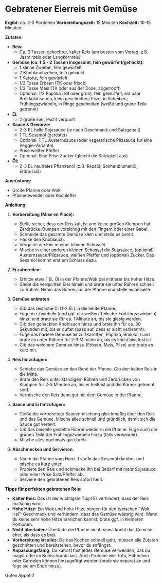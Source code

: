 # Gebratener Eierreis mit Gemüse

**Ergibt:** ca. 2-3 Portionen
**Vorbereitungszeit:** 15 Minuten
**Kochzeit:** 10-15 Minuten

**Zutaten:**

*   **Reis:**
    *   Ca. 3 Tassen gekochter, kalter Reis (am besten vom Vortag, z.B. Jasminreis oder Langkornreis)
*   **Gemüse (ca. 1.5 - 2 Tassen insgesamt, fein gewürfelt/gehackt):**
    *   1 kleine Zwiebel, fein gewürfelt
    *   2 Knoblauchzehen, fein gehackt
    *   1 Karotte, fein gewürfelt
    *   1/2 Tasse Erbsen (TK oder frisch)
    *   1/2 Tasse Mais (TK oder aus der Dose, abgetropft)
    *   Optional: 1/2 Paprika (rot oder grün), fein gewürfelt; ein paar Brokkoliröschen, klein geschnitten; Pilze, in Scheiben; Frühlingszwiebeln, in Ringe geschnitten (weiße und grüne Teile getrennt)
*   **Ei:**
    *   2 große Eier, leicht verquirlt
*   **Sauce & Gewürze:**
    *   2-3 EL helle Sojasauce (je nach Geschmack und Salzgehalt)
    *   1 TL Sesamöl (geröstet)
    *   Optional: 1 TL Austernsauce (oder vegetarische Pilzsauce für eine Veggie-Variante)
    *   Prise weißer Pfeffer
    *   Optional: Eine Prise Zucker (gleicht die Salzigkeit aus)
*   **Öl:**
    *   2-3 EL neutrales Pflanzenöl (z.B. Rapsöl, Sonnenblumenöl, Erdnussöl)

**Ausrüstung:**

*   Große Pfanne oder Wok
*   Pfannenwender oder Kochlöffel

**Anleitung:**

1.  **Vorbereitung (Mise en Place):**
    *   Stelle sicher, dass der Reis kalt ist und keine großen Klumpen hat. Zerdrücke Klumpen vorsichtig mit den Fingern oder einer Gabel.
    *   Schneide das gesamte Gemüse klein und stelle es bereit.
    *   Hacke den Knoblauch.
    *   Verquirle die Eier in einer kleinen Schüssel.
    *   Mische in einer anderen kleinen Schüssel die Sojasauce, (optional) Austernsauce/Pilzsauce, weißen Pfeffer und (optional) Zucker. Das Sesamöl kommt erst am Schluss dazu.

2.  **Ei zubereiten:**
    *   Erhitze etwa 1 EL Öl in der Pfanne/Wok bei mittlerer bis hoher Hitze.
    *   Gieße die verquirlten Eier hinein und brate sie unter Rühren schnell zu Rührei. Nimm das Rührei aus der Pfanne und stelle es beiseite.

3.  **Gemüse anbraten:**
    *   Gib das restliche Öl (1-2 EL) in die heiße Pfanne.
    *   Füge die Zwiebeln (und ggf. die weißen Teile der Frühlingszwiebeln) hinzu und brate sie für ca. 1 Minute an, bis sie glasig werden.
    *   Gib den gehackten Knoblauch hinzu und brate ihn für ca. 30 Sekunden mit, bis er duftet (pass auf, dass er nicht verbrennt).
    *   Füge das härtere Gemüse hinzu (Karotten, Paprika, Brokkoli) und brate es unter Rühren für 2-3 Minuten an, bis es leicht bissfest ist.
    *   Gib das weichere Gemüse hinzu (Erbsen, Mais, Pilze) und brate es kurz mit.

4.  **Reis hinzufügen:**
    *   Schiebe das Gemüse an den Rand der Pfanne. Gib den kalten Reis in die Mitte.
    *   Brate den Reis unter ständigem Rühren und Zerdrücken von Klumpen für 2-3 Minuten an, bis er heiß ist und die Körner getrennt sind.
    *   Vermische den Reis dann gut mit dem Gemüse in der Pfanne.

5.  **Sauce und Ei hinzufügen:**
    *   Gieße die vorbereitete Saucenmischung gleichmäßig über den Reis und das Gemüse. Mische alles schnell und gründlich, damit sich die Sauce gut verteilt.
    *   Gib das beiseite gestellte Rührei wieder in die Pfanne. Füge auch die grünen Teile der Frühlingszwiebeln hinzu (falls verwendet).
    *   Mische alles nochmals gut durch.

6.  **Abschmecken und Servieren:**
    *   Nimm die Pfanne vom Herd. Träufle das Sesamöl darüber und mische es kurz unter.
    *   Probiere den Reis und schmecke ihn bei Bedarf mit mehr Sojasauce oder einer Prise Salz/Pfeffer ab.
    *   Serviere den gebratenen Reis sofort heiß.

**Tipps für perfekten gebratenen Reis:**

*   **Kalter Reis:** Das ist der wichtigste Tipp! Er verhindert, dass der Reis matschig wird.
*   **Hohe Hitze:** Ein Wok und hohe Hitze sorgen für den typischen "Wok Hei"-Geschmack und verhindern, dass das Gemüse wässrig wird. Wenn du keine sehr hohe Hitze erreichen kannst, brate ggf. in kleineren Portionen.
*   **Nicht überladen:** Überlade die Pfanne nicht, sonst kocht das Gemüse eher, als dass es brät.
*   **Vorbereitung ist alles:** Da das Kochen schnell geht, müssen alle Zutaten geschnitten und bereitstehen, bevor du anfängst.
*   **Anpassungsfähig:** Du kannst fast jedes Gemüse verwenden, das du magst oder im Kühlschrank hast. Auch Proteine wie Tofu, Hähnchen oder Garnelen können hinzugefügt werden (brate sie separat an und füge sie am Ende hinzu).

Guten Appetit!
